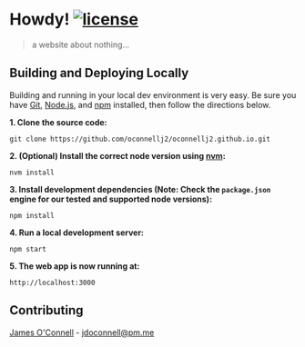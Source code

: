 # Howdy! [![license](https://img.shields.io/badge/license-MIT-blue.svg)](https://opensource.org/license/mit/)

> a website about nothing...

## Building and Deploying Locally

Building and running in your local dev environment is very easy. Be sure you have [Git](https://git-scm.com/downloads), [Node.js](https://nodejs.org/), and [npm](http://npmjs.com/) installed, then follow the directions below.

**1. Clone the source code:**

```
git clone https://github.com/oconnellj2/oconnellj2.github.io.git
```

**2. (Optional) Install the correct node version using [nvm](https://github.com/nvm-sh/nvm):**

```
nvm install
```

**3. Install development dependencies (Note: Check the `package.json` engine for our tested and supported node versions):**

```
npm install
```

**4. Run a local development server:**

```
npm start
```

**5. The web app is now running at:**

```
http://localhost:3000
```

## Contributing

[James O'Connell](https://github.com/oconnellj2) - [jdoconnell@pm.me](mailto:jdoconnell@pm.me)
